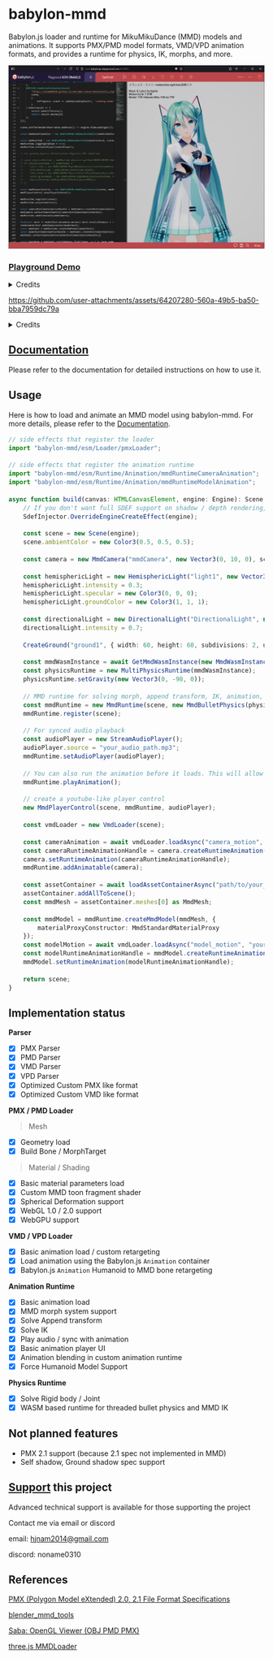 # babylon-mmd

Babylon.js loader and runtime for MikuMikuDance (MMD) models and animations. It supports PMX/PMD model formats, VMD/VPD animation formats, and provides a runtime for physics, IK, morphs, and more.

![screenshot](/docs/static/img/fig4.png)

### [Playground Demo](https://www.babylonjs-playground.com/#C46RTJ)

<details>
<summary>Credits</summary>

Music: [メランコリ・ナイト](https://youtu.be/y__uZETTuL8)

Model: [YYB Hatsune Miku_10th](https://www.deviantart.com/sanmuyyb/art/YYB-Hatsune-Miku-10th-DL-702119716)

Motion / Camera: https://www.nicovideo.jp/watch/sm41164308

</details>

https://github.com/user-attachments/assets/64207280-560a-49b5-ba50-bba7959dc79a

<details>
<summary>Credits</summary>

Music: [ピチカートドロップス](https://youtu.be/eYKAwm-sZ-o)

Model: [YYB Piano dress Miku](https://www.deviantart.com/mamiya-mmd/art/YYB-Piano-dress-Miku-and-Rin-Models-Download-831030256)  

Stage: [ガラス片ドーム](http://nebusokummd.blog.shinobi.jp/)  

Motion: https://www.nicovideo.jp/watch/sm31508557  

Camera: https://www.nicovideo.jp/watch/sm36273873  

</details>

## [Documentation](https://noname0310.github.io/babylon-mmd/)

Please refer to the documentation for detailed instructions on how to use it.

## Usage

Here is how to load and animate an MMD model using babylon-mmd. For more details, please refer to the [Documentation](https://noname0310.github.io/babylon-mmd/).

```typescript
// side effects that register the loader
import "babylon-mmd/esm/Loader/pmxLoader";

// side effects that register the animation runtime
import "babylon-mmd/esm/Runtime/Animation/mmdRuntimeCameraAnimation";
import "babylon-mmd/esm/Runtime/Animation/mmdRuntimeModelAnimation";

async function build(canvas: HTMLCanvasElement, engine: Engine): Scene {
    // If you don't want full SDEF support on shadow / depth rendering, you can comment out this line as well. While using SDEF can provide similar results to MMD, it comes with a higher cost.
    SdefInjector.OverrideEngineCreateEffect(engine);

    const scene = new Scene(engine);
    scene.ambientColor = new Color3(0.5, 0.5, 0.5);

    const camera = new MmdCamera("mmdCamera", new Vector3(0, 10, 0), scene);

    const hemisphericLight = new HemisphericLight("light1", new Vector3(0, 1, 0), scene);
    hemisphericLight.intensity = 0.3;
    hemisphericLight.specular = new Color3(0, 0, 0);
    hemisphericLight.groundColor = new Color3(1, 1, 1);

    const directionalLight = new DirectionalLight("DirectionalLight", new Vector3(0.5, -1, 1), scene);
    directionalLight.intensity = 0.7;
    
    CreateGround("ground1", { width: 60, height: 60, subdivisions: 2, updatable: false }, scene);
    
    const mmdWasmInstance = await GetMmdWasmInstance(new MmdWasmInstanceTypeMPR());
    const physicsRuntime = new MultiPhysicsRuntime(mmdWasmInstance);
    physicsRuntime.setGravity(new Vector3(0, -98, 0));
    
    // MMD runtime for solving morph, append transform, IK, animation, physics
    const mmdRuntime = new MmdRuntime(scene, new MmdBulletPhysics(physicsRuntime));
    mmdRuntime.register(scene);
    
    // For synced audio playback
    const audioPlayer = new StreamAudioPlayer();
    audioPlayer.source = "your_audio_path.mp3";
    mmdRuntime.setAudioPlayer(audioPlayer);
    
    // You can also run the animation before it loads. This will allow the audio to run first.
    mmdRuntime.playAnimation();

    // create a youtube-like player control
    new MmdPlayerControl(scene, mmdRuntime, audioPlayer);
    
    const vmdLoader = new VmdLoader(scene);

    const cameraAnimation = await vmdLoader.loadAsync("camera_motion", "your_camera_motion_path.vmd");
    const cameraRuntimeAnimationHandle = camera.createRuntimeAnimation(cameraAnimation);
    camera.setRuntimeAnimation(cameraRuntimeAnimationHandle);
    mmdRuntime.addAnimatable(camera);

    const assetContainer = await loadAssetContainerAsync("path/to/your_file.pmx", scene);
    assetContainer.addAllToScene();
    const mmdMesh = assetContainer.meshes[0] as MmdMesh;

    const mmdModel = mmdRuntime.createMmdModel(mmdMesh, {
        materialProxyConstructor: MmdStandardMaterialProxy
    });
    const modelMotion = await vmdLoader.loadAsync("model_motion", "your_model_motion_path.vmd");
    const modelRuntimeAnimationHandle = mmdModel.createRuntimeAnimation(modelMotion);
    mmdModel.setRuntimeAnimation(modelRuntimeAnimationHandle);

    return scene;
}
```

## Implementation status

**Parser**

- [x] PMX Parser
- [x] PMD Parser
- [x] VMD Parser
- [x] VPD Parser
- [x] Optimized Custom PMX like format
- [x] Optimized Custom VMD like format

**PMX / PMD Loader**

> Mesh
- [x] Geometry load
- [x] Build Bone / MorphTarget

> Material / Shading
- [x] Basic material parameters load
- [x] Custom MMD toon fragment shader
- [x] Spherical Deformation support
- [x] WebGL 1.0 / 2.0 support
- [x] WebGPU support

**VMD / VPD Loader**

- [x] Basic animation load / custom retargeting
- [x] Load animation using the Babylon.js `Animation` container
- [x] Babylon.js `Animation` Humanoid to MMD bone retargeting

**Animation Runtime**

- [x] Basic animation load
- [x] MMD morph system support
- [x] Solve Append transform
- [x] Solve IK
- [x] Play audio / sync with animation
- [x] Basic animation player UI
- [x] Animation blending in custom animation runtime
- [x] Force Humanoid Model Support

**Physics Runtime**

- [x] Solve Rigid body / Joint
- [x] WASM based runtime for threaded bullet physics and MMD IK

## Not planned features

- PMX 2.1 support (because 2.1 spec not implemented in MMD)
- Self shadow, Ground shadow spec support

## [Support](https://github.com/sponsors/noname0310) this project

Advanced technical support is available for those supporting the project

Contact me via email or discord

email: hjnam2014@gmail.com

discord: noname0310

## References

[PMX (Polygon Model eXtended) 2.0, 2.1 File Format Specifications](https://gist.github.com/felixjones/f8a06bd48f9da9a4539f)

[blender_mmd_tools](https://github.com/powroupi/blender_mmd_tools)

[Saba: OpenGL Viewer (OBJ PMD PMX)](https://github.com/benikabocha/saba)

[three.js MMDLoader](https://threejs.org/docs/#examples/en/loaders/MMDLoader)
